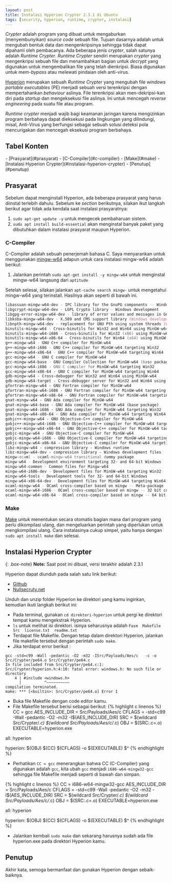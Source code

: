 ```yaml
---
layout: post
title: Instalasi Hyperion Crypter 2.3.1 di Ubuntu 
tags: [security, hyperion, runtime, crypter, instalasi]
---
```


*Crypter* adalah program yang dibuat untuk mengaburkan (menyembunyikan)  *source code* sebuah file. Tujuan dasarnya adalah untuk mengubah bentuk data dan mengenkripsinya sehingga tidak dapat dipahami oleh pembacanya. Ada beberapa jenis *crypter*, salah satunya adalah *Runtime Crypter*. *Runtime Crypter* sendiri merupakan *crypter* yang mengenkripsi sebuah file dan menambahkan bagian untuk *decrypt* yang digunakan untuk mengembalikan file yang telah dienkripsi. Biasa digunakan untuk mem-*bypass* atau melewati pindaian oleh anti-virus.

[Hyperion](http://www.phobosys.de/hyperion.html) merupakan sebuah *Runtime Crypter* yang mengubah file *windows portable executables* (PE) menjadi sebuah versi terenkripsi dengan mempertahankan *behaviour* aslinya. File terenkripsi akan men-dekripsi-kan diri pada *startup* dan mengeksekusi file aslinya. Ini untuk mencegah *reverse engineering* pada suatu file atau program.

*Runtime crypter* menjadi wajib bagi keamanan jaringan karena mengizinkan program berbahaya dapat dieksekusi pada lingkungan yang dilindungi, misal, Anti-Virus yang berfungsi sebagai sebuah solusi deteksi pola mencurigakan dan mencegah eksekusi program berbahaya.

<h2> Tabel Konten </h2>
- [Prasyarat](#prasyarat)
  - [C-Compiler](#c-compiler)
  - [Make](#make)
- [Instalasi Hyperion Crypter](#instalasi-hyperion-crypter)
- [Penutup](#penutup)

## Prasyarat

Sebelum dapat menginstall Hyperion, ada beberapa prasyarat yang harus diinstal terlebih dahulu. Sebelum ke *section* berikutnya, silakan ikut langkah berikut agar tidak ada kendala saat instalasi prasyaratnya:

1. `sudo apt-get update -y` untuk mengecek pembaharuan sistem.
2. `sudo apt install build-essential` akan menginstal banyak paket yang dibutuhkan dalam instalasi prasyarat maupun Hyperion.

### C-Compiler

C-Compiler adalah sebuah penerjemah bahasa C. Saya menyarankan untuk menggunakan [mingw-w64](http://mingw-w64.org/doku.php) adapun untuk cara instalasi mingw-w64 adalah berikut:


1. Jalankan perintah `sudo apt-get install -y mingw-w64` untuk menginstal mingw-w64 langsung dari `aptitude`

Setelah selesai, silakan jalankan `apt-cache search mingw-` untuk mengetahui mingw-w64 yang terinstall. Hasilnya akan seperti di bawah ini.

```zsh
libassuan-mingw-w64-dev - IPC library for the GnuPG components -- Windows port
libgcrypt-mingw-w64-dev - LGPL Crypto library - Windows development
libgpg-error-mingw-w64-dev - library of error values and messages in GnuPG (Windows development)
libksba-mingw-w64-dev - X.509 and CMS support library (Windows development)
libnpth-mingw-w64-dev - replacement for GNU Pth using system threads (Windows dev)
binutils-mingw-w64 - Cross-binutils for Win32 and Win64 using MinGW-w64
binutils-mingw-w64-i686 - Cross-binutils for Win32 (x86) using MinGW-w64
binutils-mingw-w64-x86-64 - Cross-binutils for Win64 (x64) using MinGW-w64
g++-mingw-w64 - GNU C++ compiler for MinGW-w64
g++-mingw-w64-i686 - GNU C++ compiler for MinGW-w64 targeting Win32
g++-mingw-w64-x86-64 - GNU C++ compiler for MinGW-w64 targeting Win64
gcc-mingw-w64 - GNU C compiler for MinGW-w64
gcc-mingw-w64-base - GNU Compiler Collection for MinGW-w64 (base package)
gcc-mingw-w64-i686 - GNU C compiler for MinGW-w64 targeting Win32
gcc-mingw-w64-x86-64 - GNU C compiler for MinGW-w64 targeting Win64
gdb-mingw-w64 - Cross-debugger for Win32 and Win64 using MinGW-w64
gdb-mingw-w64-target - Cross-debugger server for Win32 and Win64 using MinGW-w64
gfortran-mingw-w64 - GNU Fortran compiler for MinGW-w64
gfortran-mingw-w64-i686 - GNU Fortran compiler for MinGW-w64 targeting Win32
gfortran-mingw-w64-x86-64 - GNU Fortran compiler for MinGW-w64 targeting Win64
gnat-mingw-w64 - GNU Ada compiler for MinGW-w64
gnat-mingw-w64-base - GNU Ada compiler for MinGW-w64 (base package)
gnat-mingw-w64-i686 - GNU Ada compiler for MinGW-w64 targeting Win32
gnat-mingw-w64-x86-64 - GNU Ada compiler for MinGW-w64 targeting Win64
gobjc++-mingw-w64 - GNU Objective-C++ compiler for MinGW-w64
gobjc++-mingw-w64-i686 - GNU Objective-C++ compiler for MinGW-w64 targeting Win32
gobjc++-mingw-w64-x86-64 - GNU Objective-C++ compiler for MinGW-w64 targeting Win64
gobjc-mingw-w64 - GNU Objective-C compiler for MinGW-w64
gobjc-mingw-w64-i686 - GNU Objective-C compiler for MinGW-w64 targeting Win32
gobjc-mingw-w64-x86-64 - GNU Objective-C compiler for MinGW-w64 targeting Win64
libz-mingw-w64 - compression library - Windows runtime
libz-mingw-w64-dev - compression library - Windows development files
mingw-ocaml - ocaml-mingw-w64 transitional dummy package
mingw-w64 - Development environment targeting 32- and 64-bit Windows
mingw-w64-common - Common files for Mingw-w64
mingw-w64-i686-dev - Development files for MinGW-w64 targeting Win32
mingw-w64-tools - Development tools for 32- and 64-bit Windows
mingw-w64-x86-64-dev - Development files for MinGW-w64 targeting Win64
ocaml-mingw-w64 - OCaml cross-compiler based on mingw -- Meta-package
ocaml-mingw-w64-i686 - OCaml cross-compiler based on mingw -- 32 bit compiler
ocaml-mingw-w64-x86-64 - OCaml cross-compiler based on mingw -- 64 bit compiler
```

### Make

[Make](https://www.gnu.org/)  untuk menentukan secara otomatis bagian mana dari program yang perlu dikompilasi ulang, dan mengeluarkan perintah yang diperlukan untuk mengkompilasi ulang. Cara instalasinya cukup simpel, yaitu hanya dengan `sudo apt install make` dan selesai.

## Instalasi Hyperion Crypter

{: .box-note}
**Note:** Saat post ini dibuat, versi terakhir adalah 2.3.1

Hyperion dapat diunduh pada salah satu link berikut:

- [Github](https://github.com/nullsecuritynet/tools/tree/master/binary/hyperion/release) 
- [Nullsecruty.net](https://nullsecurity.net/tools/binary.html)

Unduh dan unzip folder Hyperion ke direktori yang kamu inginkan, kemudian ikuti langkah berikut ini:

- Pada terminal, gunakan `cd direktori-hyperion` untuk pergi ke direktori tempat kamu mengekstrak Hyperion.
- `ls` untuk melihat isi direktori. isinya seharusnya adalah `Fasm  Makefile  Src  license.txt  readme.txt`
- Terdapat file Makefile. Dengan tetap dalam direktori Hyperion, jalankan file makefile tersebut dengan perintah `sudo make`.
- Jika terdapat error berikut :
```
gcc -std=c99 -Wall -pedantic -O2 -m32 -ISrc/Payloads/Aes/c   -c -o Src/Crypter/pe64.o Src/Crypter/pe64.c
In file included from Src/Crypter/pe64.c:1:
Src/Crypter/hyperion.h:4:10: fatal error: windows.h: No such file or directory
    4 | #include <windows.h>
      |          ^~~~~~~~~~~
compilation terminated.
make: *** [<builtin>: Src/Crypter/pe64.o] Error 1
```
- Buka file Makefile dengan code editor kamu.
- File Makefile tersebut berisi sebagai berikut:
{% highlight c linenos %}
CC = gcc
AES_INCLUDE_DIR = Src/Payloads/Aes/c
CFLAGS = -std=c99 -Wall -pedantic -O2 -m32 -I$(AES_INCLUDE_DIR)
SRC = $(wildcard Src/Crypter/*.c) $(wildcard Src/Payloads/Aes/c/*.c)
OBJ = $(SRC:.c=.o)
EXECUTABLE=hyperion.exe
 
all: hyperion
 
hyperion: $(OBJ)
	$(CC) $(CFLAGS) -o $(EXECUTABLE) $^
{% endhighlight %}

- Perhatikan `CC = gcc` menerangkan bahwa CC (C-Compiler) yang digunakan adalah `gcc`, kita ubah `gcc` menjadi `i686-w64-mingw32-gcc` sehingga file Makefile menjadi seperti di bawah dan simpan.

{% highlight c linenos %}
CC = i686-w64-mingw32-gcc
AES_INCLUDE_DIR = Src/Payloads/Aes/c
CFLAGS = -std=c99 -Wall -pedantic -O2 -m32 -I$(AES_INCLUDE_DIR)
SRC = $(wildcard Src/Crypter/*.c) $(wildcard Src/Payloads/Aes/c/*.c)
OBJ = $(SRC:.c=.o)
EXECUTABLE=hyperion.exe
 
all: hyperion
 
hyperion: $(OBJ)
	$(CC) $(CFLAGS) -o $(EXECUTABLE) $^
{% endhighlight %}



- Jalankan kembali `sudo make` dan sekarang harusnya sudah ada file hyperion.exe pada direktori Hyperion kamu.


## Penutup

Akhir kata, semoga bermanfaat dan gunakan Hyperion dengan sebaik-baiknya. 
